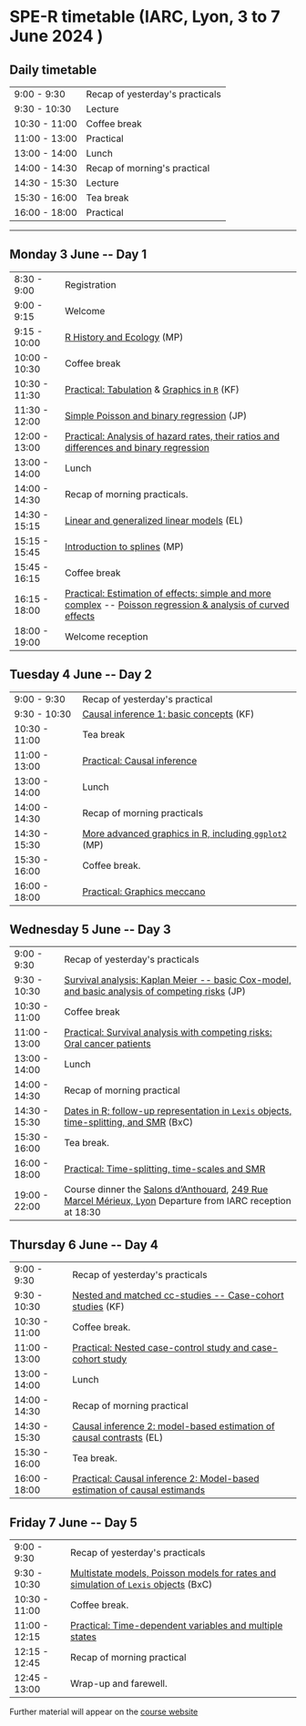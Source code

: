 
# SPE-R timetable (IARC, Lyon, 3 to 7 June 2024 )


## Daily timetable

|              |                                 |
|--------------|----------------------------------------------------------------------------------------|
| 9:00 -  9:30 | Recap of yesterday's practicals |
| 9:30 - 10:30 | Lecture                         |
|10:30 - 11:00 | Coffee break                    |
|11:00 - 13:00 | Practical                       |
|13:00 - 14:00 | Lunch                           |
|14:00 - 14:30 | Recap of morning's practical    |
|14:30 - 15:30 | Lecture                         |
|15:30 - 16:00 | Tea break                       |
|16:00 - 18:00 | Practical                       |

------

## Monday 3 June -- Day 1

|              |                                 |
|--------------|----------------------------------------------------------------------------------------|
| 8:30 -  9:00 | Registration |
| 9:00 -  9:15 | Welcome  |
| 9:15 - 10:00 | [R History and Ecology](https://github.com/SPE-R/SPE/blob/gh-spe-material/lectures/R-history-ecology.pdf) (MP)|
|10:00 - 10:30 | Coffee break |
|10:30 - 11:30 | [Practical: Tabulation](https://spe-r.github.io/SPE/SPE-R-2024-practicals/tabulation.html) & [Graphics in `R`](https://spe-r.github.io/SPE/SPE-R-2024-practicals/graphics-in-r.html) (KF)|
|11:30 - 12:00 | [Simple Poisson and binary regression](https://github.com/SPE-R/SPE/blob/gh-spe-material/lectures/SPE-Poisson-Logistic-Regression.pdf) (JP)|
|12:00 - 13:00 | [Practical: Analysis of hazard rates, their ratios and differences and binary regression](https://spe-r.github.io/SPE/SPE-R-2024-practicals/analysis-of-hazard-rates-their-ratios-and-differences-and-binary-regression.html)|
|13:00 - 14:00 | Lunch |
|14:00 - 14:30 | Recap of morning practicals. |
|14:30 - 15:15 | [Linear and generalized linear models](https://github.com/SPE-R/SPE/blob/gh-spe-material/lectures/lm.pdf) (EL)| 
|15:15 - 15:45 | [Introduction to splines](https://github.com/SPE-R/SPE/blob/gh-spe-material/lectures/splines.pdf) (MP)| 
|15:45 - 16:15 | Coffee break |
|16:15 - 18:00 | [Practical:  Estimation of effects: simple and more complex](https://spe-r.github.io/SPE/SPE-R-2024-practicals/estimation-of-effects-simple-and-more-complex.html) -- [Poisson regression & analysis of curved effects](https://spe-r.github.io/SPE/SPE-R-2024-practicals/poisson-regression-analysis-of-curved-effects.html)| 
|18:00 - 19:00 | Welcome reception |


## Tuesday 4 June -- Day 2

|              |                                 |
|--------------|----------------------------------------------------------------------------------------|
|9:00 - 9:30 | Recap of yesterday's practical |
|9:30 - 10:30 | [Causal inference 1: basic concepts](https://github.com/SPE-R/SPE/blob/gh-spe-material/lectures/spe2023-CIlect-kf.pdf) (KF)|
|10:30 - 11:00 | Tea break|
|11:00 - 13:00 | [Practical: Causal inference](https://spe-r.github.io/SPE/SPE-R-2024-practicals/causal-inference.html)|
|13:00 - 14:00 | Lunch |
|14:00 -  14:30 | Recap of morning practicals |
|14:30 - 15:30 | [More advanced graphics in R, including `ggplot2`](https://github.com/SPE-R/SPE/blob/gh-spe-material/lectures/Graphics.pdf) (MP)| 
|15:30 - 16:00 | Coffee break. |
|16:00 - 18:00 | [Practical: Graphics meccano](https://spe-r.github.io/SPE/SPE-R-2024-practicals/graphics-meccano.html) |

## Wednesday 5 June -- Day 3

|              |                                 |
|--------------|----------------------------------------------------------------------------------------|
| 9:00 -  9:30 | Recap of yesterday's practicals |
| 9:30 - 10:30 | [Survival analysis: Kaplan Meier -- basic Cox-model, and basic analysis of competing risks](https://github.com/SPE-R/SPE/blob/gh-spe-material/lectures/Survival_competing_risk.pdf) (JP)|
|10:30 - 11:00 | Coffee break|
|11:00 - 13:00 | [Practical: Survival analysis with competing risks: Oral cancer patients](https://spe-r.github.io/SPE/SPE-R-2024-practicals/survival-analysis-with-competing-risks-oral-cancer-patients.html)| 
|13:00 - 14:00 | Lunch |
|14:00 - 14:30 | Recap of morning practical |
|14:30 - 15:30 | [Dates in R; follow-up representation in `Lexis` objects, time-splitting,  and SMR](https://github.com/SPE-R/SPE/blob/gh-spe-material/lectures/time-rep.pdf) (BxC)|
|15:30 - 16:00 | Tea break. |
|16:00 - 18:00 | [Practical: Time-splitting, time-scales and SMR](https://spe-r.github.io/SPE/SPE-R-2024-practicals/time-splitting-time-scales-and-smr.html)|
|19:00 - 22:00 | Course dinner  the [Salons d’Anthouard](https://anthouard.fr/salons/restaurant/), [249 Rue Marcel Mérieux, Lyon](https://maps.app.goo.gl/iYktTYTmMRWhHiJt7)  Departure from IARC reception at 18:30   |

## Thursday 6 June -- Day 4

|              |                                 |
|--------------|----------------------------------------------------------------------------------------|
| 9:00 -  9:30 | Recap of yesterday's practicals |
| 9:30 - 10:30 | [Nested and matched cc-studies -- Case-cohort studies](https://github.com/SPE-R/SPE/blob/gh-spe-material/lectures/NCC-CC-studies.pdf) (KF)|
|10:30 - 11:00 | Coffee break. |
|11:00 - 13:00 | [Practical: Nested case-control study and case-cohort study](https://spe-r.github.io/SPE/SPE-R-2024-practicals/nested-case-control-study-and-case-cohort-study-risk-factors-of-coronary-heart-disease.html) | 
|13:00 - 14:00 | Lunch |
|14:00 - 14:30 | Recap of morning practical |
|14:30 - 15:30 | [Causal inference 2: model-based estimation of causal contrasts](https://github.com/SPE-R/SPE/blob/gh-spe-material/lectures/causal-two.pdf) (EL)|
|15:30 - 16:00 | Tea break. |
|16:00 - 18:00 | [Practical: Causal inference 2: Model-based estimation of causal estimands](https://spe-r.github.io/SPE/SPE-R-2024-practicals/causal-inference-2-model-based-estimation-of-causal-estimands.html) |

## Friday 7 June -- Day 5

|              |                                 |
|--------------|----------------------------------------------------------------------------------------|
| 9:00 -  9:30 | Recap of yesterday's practicals |
| 9:30 - 10:30 | [Multistate models, Poisson models for rates and simulation of `Lexis` objects](https://github.com/SPE-R/SPE/blob/gh-spe-material/lectures/multistate.pdf) (BxC)|
|10:30 - 11:00 | Coffee break. |
|11:00 - 12:15 | [Practical: Time-dependent variables and multiple states](https://spe-r.github.io/SPE/SPE-R-2024-practicals/time-dependent-variables-and-multiple-states.html)| 
|12:15 - 12:45 | Recap of morning practical |
|12:45 - 13:00 | Wrap-up and farewell.|


Further material will appear on the [course website](https://spe-r.github.io/)

